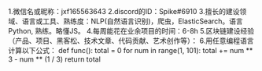 1.微信名或昵称：jxf165563643
2.discord的ID：Spike#6910
3.擅长的建设领域、语言或工具、熟练度：NLP(自然语言识别)，爬虫，ElasticSearch。语言Python, 熟练。略懂JS。
4.每周能花在业余项目的时间：6-8h
5.区块链建设经验（产品、项目、黑客松、技术文章、代码贡献、艺术创作等）：
6.用任意编程语言计算以下公式： 
def func():
    total = 0
    for num in range(1, 101):
        total += num ** 3 - num ** (1 / 3)
    return total